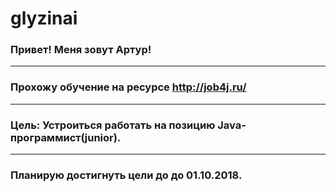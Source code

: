 # glyzinai
### Привет! Меня зовут Артур!
*** 
### Прохожу обучение на ресурсе http://job4j.ru/ 
*** 
### Цель: Устроиться работать на позицию Java-программист(junior). 
*** 
### Планирую достигнуть цели до до 01.10.2018.
